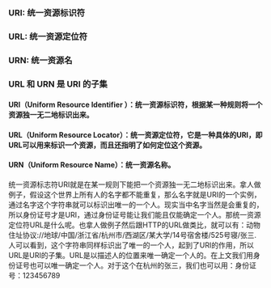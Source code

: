 ### URI: 统一资源标识符
### URL: 统一资源定位符
### URN: 统一资源名
### URL 和 URN 是 URI 的子集

#### URI（Uniform Resource Identifier ）：统一资源标识符，根据某一种规则将一个资源独一无二地标识出来。
#### URL（Uniform Resource Locator）：统一资源定位符，它是一种具体的URI，即URL可以用来标识一个资源，而且还指明了如何定位这个资源。
#### URN（Uniform Resource Name）：统一资源名称。

统一资源标志符URI就是在某一规则下能把一个资源独一无二地标识出来。拿人做例子，假设这个世界上所有人的名字都不能重复，那么名字就是URI的一个实例，通过名字这个字符串就可以标识出唯一的一个人。现实当中名字当然是会重复的，所以身份证号才是URI，通过身份证号能让我们能且仅能确定一个人。那统一资源定位符URL是什么呢。也拿人做例子然后跟HTTP的URL做类比，就可以有：动物住址协议://地球/中国/浙江省/杭州市/西湖区/某大学/14号宿舍楼/525号寝/张三.人可以看到，这个字符串同样标识出了唯一的一个人，起到了URI的作用，所以URL是URI的子集。URL是以描述人的位置来唯一确定一个人的。在上文我们用身份证号也可以唯一确定一个人。对于这个在杭州的张三，我们也可以用：身份证号：123456789

